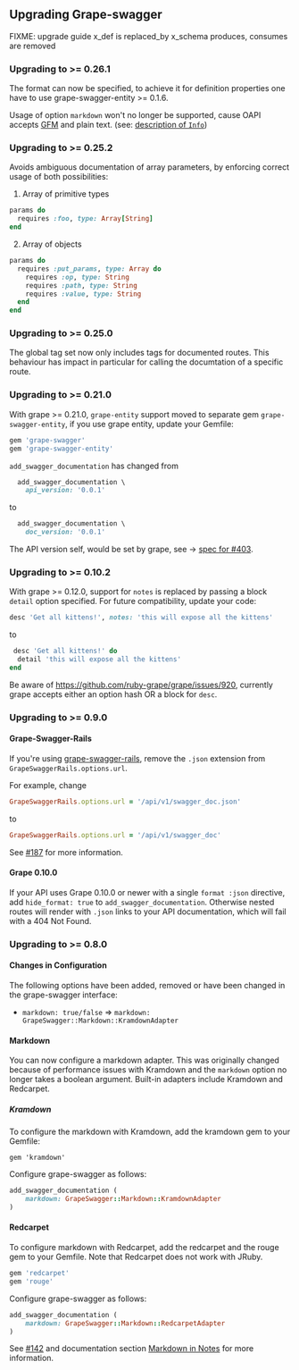 ## Upgrading Grape-swagger

FIXME: upgrade guide
x_def is replaced_by x_schema
produces, consumes are removed

### Upgrading to >= 0.26.1

The format can now be specified,
to achieve it for definition properties one have to use grape-swagger-entity >= 0.1.6.

Usage of option `markdown` won't no longer be supported,
cause OAPI accepts [GFM](https://help.github.com/articles/github-flavored-markdown) and plain text.
(see: [description of `Info`](https://github.com/OAI/OpenAPI-Specification/blob/OpenAPI.next/versions/2.0.md#info-object))

### Upgrading to >= 0.25.2

Avoids ambiguous documentation of array parameters,
by enforcing correct usage of both possibilities:

1. Array of primitive types
  ```ruby
  params do
    requires :foo, type: Array[String]
  end
  ```

2. Array of objects
  ```ruby
  params do
    requires :put_params, type: Array do
      requires :op, type: String
      requires :path, type: String
      requires :value, type: String
    end
  end
```

### Upgrading to >= 0.25.0

The global tag set now only includes tags for documented routes. This behaviour has impact in particular for calling the documtation of a specific route.

### Upgrading to >= 0.21.0

With grape >= 0.21.0, `grape-entity` support moved to separate gem `grape-swagger-entity`, if you use grape entity, update your Gemfile:

```ruby
gem 'grape-swagger'
gem 'grape-swagger-entity'
```

`add_swagger_documentation` has changed from
``` ruby
  add_swagger_documentation \
    api_version: '0.0.1'
```
to

``` ruby
  add_swagger_documentation \
    doc_version: '0.0.1'
```

The API version self, would be set by grape, see -> [spec for #403](https://github.com/ruby-grape/grape-swagger/blob/master/spec/issues/403_versions_spec.rb).



### Upgrading to >= 0.10.2

With grape >= 0.12.0, support for `notes` is replaced by passing a block `detail` option specified. For future compatibility, update your code:

```ruby
desc 'Get all kittens!', notes: 'this will expose all the kittens'
```

to

``` ruby
 desc 'Get all kittens!' do
  detail 'this will expose all the kittens'
end
```
Be aware of https://github.com/ruby-grape/grape/issues/920, currently grape accepts either an option hash OR a block for `desc`.

### Upgrading to >= 0.9.0

#### Grape-Swagger-Rails

If you're using [grape-swagger-rails](https://github.com/ruby-grape/grape-swagger-rails), remove the `.json` extension from `GrapeSwaggerRails.options.url`.

For example, change

```ruby
GrapeSwaggerRails.options.url = '/api/v1/swagger_doc.json'
```

to

```ruby
GrapeSwaggerRails.options.url = '/api/v1/swagger_doc'
```

See [#187](https://github.com/ruby-grape/grape-swagger/issues/187) for more information.

#### Grape 0.10.0

If your API uses Grape 0.10.0 or newer with a single `format :json` directive, add `hide_format: true` to `add_swagger_documentation`. Otherwise nested routes will render with `.json` links to your API documentation, which will fail with a 404 Not Found.

### Upgrading to >= 0.8.0

#### Changes in Configuration

The following options have been added, removed or have been changed in the grape-swagger interface:

* `markdown: true/false` => `markdown: GrapeSwagger::Markdown::KramdownAdapter`

#### Markdown

You can now configure a markdown adapter. This was originally changed because of performance issues with Kramdown and the `markdown` option no longer takes a boolean argument. Built-in adapters include Kramdown and Redcarpet.

##### Kramdown

To configure the markdown with Kramdown, add the kramdown gem to your Gemfile:

`gem 'kramdown'`

Configure grape-swagger as follows:

```ruby
add_swagger_documentation (
    markdown: GrapeSwagger::Markdown::KramdownAdapter
)
```

#### Redcarpet

To configure markdown with Redcarpet, add the redcarpet and the rouge gem to your Gemfile. Note that Redcarpet does not work with JRuby.

```ruby
gem 'redcarpet'
gem 'rouge'
```

Configure grape-swagger as follows:

```ruby
add_swagger_documentation (
    markdown: GrapeSwagger::Markdown::RedcarpetAdapter
)
```

See [#142](https://github.com/ruby-grape/grape-swagger/pull/142) and documentation section [Markdown in Notes](https://github.com/ruby-grape/grape-swagger#markdown-in-notes) for more information.
